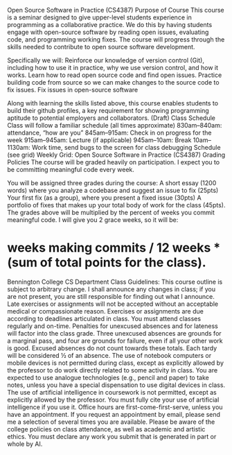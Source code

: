 Open Source Software in Practice (CS4387)
Purpose of Course
This course is a seminar designed to give upper-level students experience in programming as a collaborative practice. We do this by having students engage with open-source software by reading open issues, evaluating code, and programming working fixes. The course will progress through the skills needed to contribute to open source software development. 

Specifically we will:
Reinforce our knowledge of version control (Git), including how to use it in practice, why we use version control, and how it works.
Learn how to read open source code and find open issues.
Practice building code from source so we can make changes to the source code to fix issues.
Fix issues in open-source software


Along with learning the skills listed above, this course enables students to build their github profiles, a key requirement for showing programming aptitude to potential employers and collaborators.
(Draft) Class Schedule
Class will follow a familiar schedule (all times approximate)
830am–840am: attendance, “how are you”
845am–915am: Check in on progress for the week
915am–945am: Lecture (if applicable)
945am–10am: Break
10am–1130am: Work time, send bugs to the screen for class debugging
Schedule (see grid)
Weekly Grid: Open Source Software in Practice (CS4387)
Grading Policies
The course will be graded heavily on participation. I expect you to be committing meaningful code every week. 

You will be assigned three grades during the course:
A short essay (1200 words) where you analyze a codebase and suggest an issue to fix (25pts)
Your first fix (as a group), where you present a fixed issue (30pts)
A portfolio of fixes that makes up your total body of work for the class (45pts).
The grades above will be multiplied by the percent of weeks you commit meaningful code. I will give you 2 grace weeks, so it will be:
 # weeks making commits / 12 weeks * (sum of total points for the class).

Bennington College CS Department Class Guidelines:
This course outline is subject to arbitrary change. I shall announce any changes in class; if you are not present, you are still responsible for finding out what I announce.
Late exercises or assignments will not be accepted without an acceptable medical or compassionate reason. Exercises or assignments are due according to deadlines articulated in class.
You must attend classes regularly and on-time. Penalties for unexcused absences and for lateness will factor into the class grade. Three unexcused absences are grounds for a marginal pass, and four are grounds for failure, even if all your other work is good. Excused absences do not count towards these totals. Each tardy will be considered ½ of an absence.
The use of notebook computers or mobile devices is not permitted during class, except as explicitly allowed by the professor to do work directly related to some activity in class. You are expected to use analogue technologies (e.g., pencil and paper) to take notes, unless you have a special dispensation to use digital devices in class.
The use of artificial intelligence in coursework is not permitted, except as explicitly allowed by the professor. You must fully cite your use of artificial intelligence if you use it.
Office hours are first-come-first-serve, unless you have an appointment. If you request an appointment by email, please send me a selection of several times you are available.
Please be aware of the college policies on class attendance, as well as academic and artistic ethics. You must declare any work you submit that is generated in part or whole by AI.
